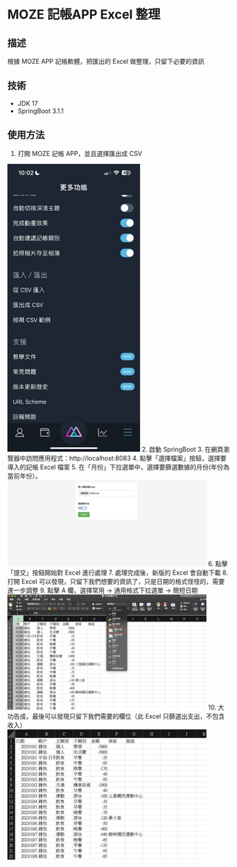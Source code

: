 # MOZE 記帳APP Excel 整理
## 描述
根據 MOZE APP 記帳軟體，把匯出的 Excel 做整理，只留下必要的資訊

## 技術
* JDK 17
* SpringBoot 3.1.1

## 使用方法
1. 打開 MOZE 記帳 APP，並且選擇匯出成 CSV<br/>
<img alt="moze app" src="./images/moze.png" width="300">
2. 啟動 SpringBoot
3. 在網頁瀏覽器中訪問應用程式：http://localhost:8083
4. 點擊「選擇檔案」按鈕，選擇要導入的記帳 Excel 檔案
5. 在「月份」下拉選單中，選擇要篩選數據的月份(年份為當前年份）。<br/>
<img alt="moze app" src="./images/page.png" width="450">
6. 點擊「提交」按鈕開始對 Excel 進行處理
7. 處理完成後，新版的 Excel 會自動下載
8. 打開 Excel 可以發現，只留下我們想要的資訊了，只是日期的格式怪怪的，需要進一步調整
9. 點擊 A 欄，選擇常用 -> 通用格式下拉選單 -> 簡短日期
<img alt="moze app" src="./images/excel1.png" width="450">
10. 大功告成，最後可以發現只留下我們需要的欄位（此 Excel 只篩選出支出，不包含收入）<br/>
    <img alt="moze app" src="./images/excel2.png" width="450">
